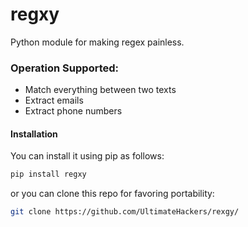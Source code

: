 # regxy
Python module for making regex painless.

### Operation Supported:
- Match everything between two texts
- Extract emails
- Extract phone numbers

#### Installation
You can install it using pip as follows:
```bash
pip install regxy
```
or you can clone this repo for favoring portability:
```bash
git clone https://github.com/UltimateHackers/rexgy/
```
